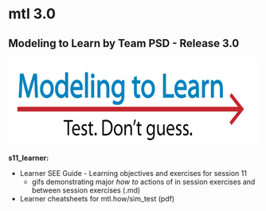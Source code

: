 # mtl 3.0

## Modeling to Learn by Team PSD - Release 3.0

<img src = "https://github.com/lzim/teampsd/blob/master/resources/logos/mtl_testdontguess_sm.png"
     height = "175" width = "650">

**s11_learner:**

- Learner SEE Guide - Learning objectives and exercises for session 11
  - gifs demonstrating major *how to* actions of in session exercises and between session exercises (.md)
- Learner cheatsheets for mtl.how/sim_test (pdf)
